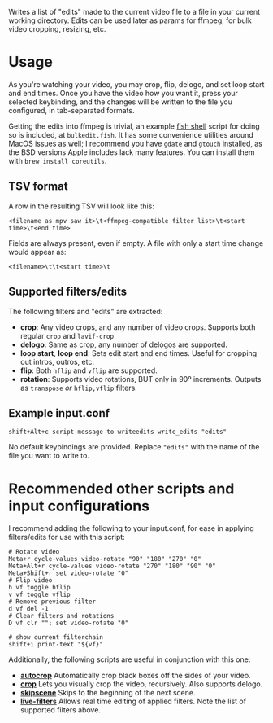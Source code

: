 Writes a list of "edits" made to the current video file to a file in your current working directory. Edits can be used later as params for ffmpeg, for bulk video cropping, resizing, etc.

# Usage
As you're watching your video, you may crop, flip, delogo, and set loop start and end times. Once you have the video how you want it, press your selected keybinding, and the changes will be written to the file you configured, in tab-separated formats.

Getting the edits into ffmpeg is trivial, an example [fish shell](https://fishshell.com/) script for doing so is included, at `bulkedit.fish`. It has some convenience utilities around MacOS issues as well; I recommend you have `gdate` and `gtouch` installed, as the BSD versions Apple includes lack many features. You can install them with `brew install coreutils`.

## TSV format
A row in the resulting TSV will look like this:
```
<filename as mpv saw it>\t<ffmpeg-compatible filter list>\t<start time>\t<end time>
```

Fields are always present, even if empty. A file with only a start time change would appear as:

```
<filename>\t\t<start time>\t
```

## Supported filters/edits
The following filters and "edits" are extracted:
+ **crop**: Any video crops, and any number of video crops. Supports both regular `crop` and `lavif-crop`
+ **delogo**: Same as crop, any number of delogos are supported.
+ **loop start**, **loop end**: Sets edit start and end times. Useful for cropping out intros, outros, etc.
+ **flip**: Both `hflip` and `vflip` are supported.
+ **rotation**: Supports video rotations, BUT only in 90º increments. Outputs as `transpose` _or_ `hflip,vflip` filters.

## Example input.conf
```
shift+Alt+c script-message-to writeedits write_edits "edits"
```
No default keybindings are provided. Replace `"edits"` with the name of the file you want to write to.


# Recommended other scripts and input configurations
I recommend adding the following to your input.conf, for ease in applying filters/edits for use with this script:
```
# Rotate video
Meta+r cycle-values video-rotate "90" "180" "270" "0"
Meta+Alt+r cycle-values video-rotate "270" "180" "90" "0"
Meta+Shift+r set video-rotate "0"
# Flip video
h vf toggle hflip
v vf toggle vflip
# Remove previous filter
d vf del -1
# Clear filters and rotations
D vf clr ""; set video-rotate "0"

# show current filterchain
shift+i print-text "${vf}"
```

Additionally, the following scripts are useful in conjunction with this one:
+ **[autocrop](https://github.com/mpv-player/mpv/blob/master/TOOLS/lua/autocrop.lua)** Automatically crop black boxes off the sides of your video.
+ **[crop](https://github.com/occivink/mpv-scripts#croplua)** Lets you visually crop the video, recursively. Also supports delogo.
+ **[skipscene](https://github.com/paradox460/mpv-scripts/tree/master/skipsegment)** Skips to the beginning of the next scene.
+ **[live-filters](https://github.com/hdb/mpv-live-filters)** Allows real time editing of applied filters. Note the list of supported filters above.
